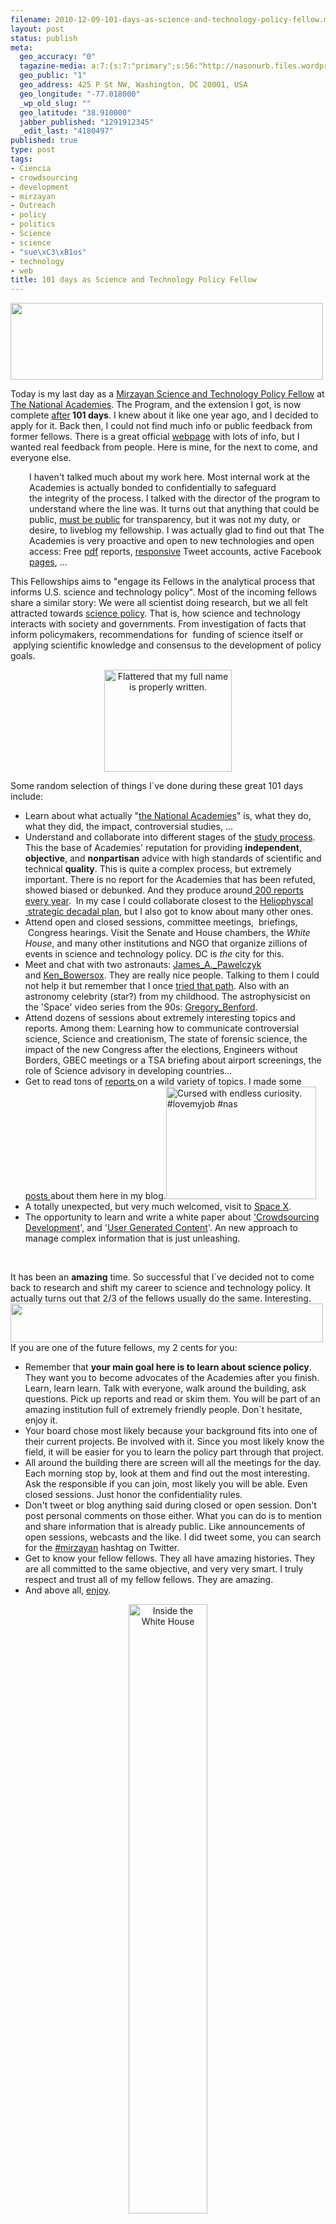 ```yaml
--- 
filename: 2010-12-09-101-days-as-science-and-technology-policy-fellow.md
layout: post
status: publish
meta: 
  geo_accuracy: "0"
  tagazine-media: a:7:{s:7:"primary";s:56:"http://nasonurb.files.wordpress.com/2010/12/unknown.jpeg";s:6:"images";a:3:{s:56:"http://nasonurb.files.wordpress.com/2010/12/unknown.jpeg";a:6:{s:8:"file_url";s:56:"http://nasonurb.files.wordpress.com/2010/12/unknown.jpeg";s:5:"width";s:4:"2639";s:6:"height";s:4:"1760";s:4:"type";s:5:"image";s:4:"area";s:7:"4644640";s:9:"file_path";s:0:"";}s:53:"http://nasonurb.files.wordpress.com/2010/12/heads.jpg";a:6:{s:8:"file_url";s:53:"http://nasonurb.files.wordpress.com/2010/12/heads.jpg";s:5:"width";s:4:"2353";s:6:"height";s:3:"580";s:4:"type";s:5:"image";s:4:"area";s:7:"1364740";s:9:"file_path";s:0:"";}s:57:"http://nasonurb.files.wordpress.com/2010/07/picture-1.png";a:6:{s:8:"file_url";s:57:"http://nasonurb.files.wordpress.com/2010/07/picture-1.png";s:5:"width";s:3:"700";s:6:"height";s:2:"87";s:4:"type";s:5:"image";s:4:"area";s:5:"60900";s:9:"file_path";s:0:"";}}s:6:"videos";a:0:{}s:11:"image_count";s:1:"6";s:6:"author";s:7:"4180497";s:7:"blog_id";s:7:"8438084";s:9:"mod_stamp";s:19:"2010-12-23 17:49:46";}
  geo_public: "1"
  geo_address: 425 P St NW, Washington, DC 20001, USA
  geo_longitude: "-77.018000"
  _wp_old_slug: ""
  geo_latitude: "38.910000"
  jabber_published: "1291912345"
  _edit_last: "4180497"
published: true
type: post
tags: 
- Ciencia
- crowdsourcing
- development
- mirzayan
- Outreach
- policy
- politics
- Science
- science
- "sue\xC3\xB1os"
- technology
- web
title: 101 days as Science and Technology Policy Fellow
---
```

<a href="http://nasonurb.files.wordpress.com/2010/12/unknown.jpeg"><img class="aligncenter size-full wp-image-1112" title="heads" src="http://nasonurb.files.wordpress.com/2010/12/heads.jpg" alt="" width="500" height="123" /></a>

Today is my last day as a <a href="http://sites.nationalacademies.org/PGA/policyfellows/index.htm">Mirzayan Science and Technology Policy Fellow</a> at<a href="http://www.nationalacademies.org/"> The National Academies</a>. The Program, and the extension I got, is now complete <a href="http://brunosan.eu/2010/07/02/science-technology-policy-fellow/">after</a><strong> 101 days</strong>. I knew about it like one year ago, and I decided to apply for it. Back then, I could not find much info or public feedback from former fellows. There is a great official <a href="http://sites.nationalacademies.org/PGA/policyfellows/index.htm">webpage</a> with lots of info, but I wanted real feedback from people. Here is mine, for the next to come, and everyone else.
<p style="padding-left:30px;"><!--more-->I haven't talked much about my work here. Most internal work at the Academies is actually bonded to confidentially to safeguard the integrity of the process. I talked with the director of the program to understand where the line was. It turns out that anything that could be public, <a href="http://www.nationalacademies.org/studyprocess/index.html#st3">must be public</a> for transparency, but it was not my duty, or desire, to liveblog my fellowship. I was actually glad to find out that The Academies is very proactive and open to new technologies and open access: Free <a href="http://www.nap.edu/">pdf</a> reports, <a href="http://twitter.com/#!/NAPress/status/10414377417052160">responsive</a> Tweet accounts, active Facebook <a href="http://www.facebook.com/NationalAcademiesPress">pages</a>, ...</p>
This Fellowships aims to "engage its Fellows in the analytical process that informs U.S. science and technology policy". Most of the incoming fellows share a similar story: We were all scientist doing research, but we all felt attracted towards <a href="http://en.wikipedia.org/wiki/Science_policy">science policy</a>. That is, how science and technology  interacts with society and governments. From investigation of facts that inform policymakers, recommendations for  funding of science itself or  applying scientific knowledge and consensus to the development of policy goals.
<p style="text-align:center;"><a title="Flattered that my full name is properly written. by brunosan, on Flickr" href="http://www.flickr.com/photos/nasonurb/5158725314/"><img class="aligncenter" src="http://farm2.static.flickr.com/1115/5158725314_c31dd648a4.jpg" alt="Flattered that my full name is properly written." width="204" height="163" /></a></p>
Some random selection of things I´ve done during these great 101 days include:
<ul>
	<li>Learn about what actually "<a href="http://en.wikipedia.org/wiki/United_States_National_Academies">the National Academies</a>" is, what they do, what they did, the impact, controversial studies, ...</li>
	<li>Understand and collaborate into different stages of the <a href="http://www.nationalacademies.org/studyprocess/index.html">study process</a>. This the base of Academies' reputation for providing <strong>independent</strong>, <strong>objective</strong>, and <strong>nonpartisan</strong> advice with high standards of scientific and technical <strong>quality</strong>. This is quite a complex process, but extremely important. There is no report for the Academies that has been refuted, showed biased or debunked. And they produce around<a href="http://www.nap.edu/about.html"> 200 reports every year</a>.  In my case I could collaborate closest to the <a href="http://sites.nationalacademies.org/SSB/CurrentProjects/SSB_056864">Heliophyscal  strategic decadal plan</a>, but I also got to know about many other ones.</li>
	<li>Attend open and closed sessions, committee meetings,  briefings,  Congress hearings. Visit the Senate and House chambers, the<em> White House</em>, and many other institutions and NGO that organize zillions of events in science and technology policy. DC is <em>the </em>city for this.</li>
	<li>Meet and chat with two astronauts: <a href="http://en.wikipedia.org/wiki/James_A._Pawelczyk" target="_blank">James_A._Pawelczyk </a>and <a href="http://en.wikipedia.org/wiki/Ken_Bowersox" target="_blank">Ken_Bowersox</a>. They are really nice people. Talking to them I could not help it but remember that I once <a href="http://brunosan.blogspot.com/2008/09/bruno-astronauta.html">tried that path</a>. Also with an astronomy celebrity (star?) from my childhood. The astrophysicist on the 'Space' video series from the 90s: <a href="http://en.wikipedia.org/wiki/Gregory_Benford" target="_blank">Gregory_Benford</a>.</li>
	<li>Attend dozens of sessions about extremely interesting topics and reports. Among them: Learning how to communicate controversial science, Science and creationism, The state of forensic science, the impact of the new Congress after the elections, Engineers without Borders, GBEC meetings or a TSA briefing about airport screenings, the role of Science advisory in developing countries...</li>
	<li>Get to read tons of <a href="http://www.flickr.com/photos/nasonurb/5037575464/">reports </a>on a wild variety of topics. I made some <a href="http://brunosan.eu/category/science/">posts </a>about them here in my blog.<img class="aligncenter" src="http://farm5.static.flickr.com/4138/5037575464_38703d5c5b.jpg" alt="Cursed with endless curiosity. #lovemyjob #nas" width="240" height="180" /></li>
	<li>A totally unexpected, but very much welcomed, visit to <a href="http://www.flickr.com/photos/nasonurb/sets/72157625359251768/">Space X</a>.</li>
	<li>The opportunity to learn and write a white paper about <a href="http://brunosan.eu/2010/10/28/crowdsourcing-development/">'Crowdsourcing Development</a>', and '<a href="http://brunosan.eu/2010/11/29/user-generated-content-overview-of-policy-needs/">User Generated Content</a>'. An new approach to manage complex information that is just unleashing.</li>
</ul>
<p style="text-align:center;">&nbsp;</p>

<div>It has been an <strong>amazing</strong> time. So successful that I´ve decided not to come back to research and shift my career to science and technology policy. It actually turns out that 2/3 of the fellows usually do the same. Interesting.</div>
<div></div>
<div><img class="aligncenter size-full wp-image-820" title="Picture 1" src="http://nasonurb.files.wordpress.com/2010/07/picture-1.png" alt="" width="500" height="62" /></div>
<div></div>
<div>If you are one of the future fellows, my 2 cents for you:</div>
<div>
<ul>
	<li>Remember that <strong>your main goal here is to learn about science policy</strong>. They want you to become advocates of the Academies after you finish. Learn, learn learn. Talk with everyone, walk around the building, ask questions. Pick up reports and read or skim them. You will be part of an amazing institution full of extremely friendly people. Don´t hesitate, enjoy it.</li>
	<li>Your board chose most likely because your background fits into one of their current projects. Be involved with it. Since you most likely know the field, it will be easier for you to learn the policy part through that project.</li>
	<li>All around the building there are screen will all the meetings for the day. Each morning stop by, look at them and find out the most interesting. Ask the responsible if you can join, most likely you will be able. Even closed sessions. Just honor the confidentiality rules.</li>
	<li>Don't tweet or blog anything said during closed or open session. Don't post personal comments on those either. What you can do is to mention and share information that is already public. Like announcements of open sessions, webcasts and the like. I did tweet some, you can search for the <a href="http://www.google.com/#q=mirzayan&amp;hl=en&amp;prmd=iv&amp;source=lnms&amp;tbs=mbl:1&amp;ei=VP4ATavUN4S0lQe0uZz8CA&amp;sa=X&amp;oi=mode_link&amp;ct=mode&amp;ved=0CA4Q_AU&amp;prmdo=1&amp;fp=6b6197850fe1fb69">#mirzayan</a> hashtag on Twitter.</li>
	<li>Get to know your fellow fellows. They all have amazing histories. They are all committed to the same objective, and very very smart. I truly respect and trust all of my fellow fellows. They are amazing.</li>
	<li>And above all, <a href="http://brunosan.eu/about-2/">enjoy</a>.</li>
</ul>
</div>
<p style="text-align:center;"><a title="Inside the White House" href="http://www.flickr.com/photos/nasonurb/5105734154/"><img class="aligncenter" src="http://farm2.static.flickr.com/1102/5105734154_3042d42344.jpg" alt="Inside the White House" width="50%" /></a></p>
